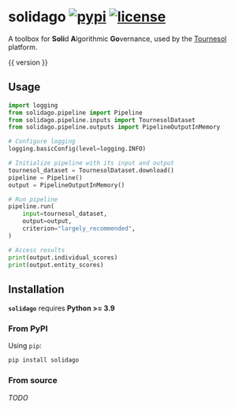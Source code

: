 # solidago [![pypi](https://img.shields.io/pypi/v/solidago.svg?color=%2334D058)](https://pypi.python.org/pypi/solidago) [![license](https://img.shields.io/pypi/l/solidago)](https://github.com/tournesol-app/tournesol/blob/main/solidago/README.md#copyright--license)

A toolbox for **Soli**d **A**lgorithmic **Go**vernance, used by the [Tournesol](https://tournesol.app) platform.

{{ version }}


## Usage

```py title="Pipeline Usage"
import logging
from solidago.pipeline import Pipeline
from solidago.pipeline.inputs import TournesolDataset
from solidago.pipeline.outputs import PipelineOutputInMemory

# Configure logging
logging.basicConfig(level=logging.INFO)

# Initialize pipeline with its input and output
tournesol_dataset = TournesolDataset.download()
pipeline = Pipeline()
output = PipelineOutputInMemory()

# Run pipeline
pipeline.run(
    input=tournesol_dataset,
    output=output,
    criterion="largely_recommended",
)

# Access results
print(output.individual_scores)
print(output.entity_scores)
```

## Installation

**`solidago`** requires **Python >= 3.9**

### From PyPI

Using `pip`:

```bash
pip install solidago
```


### From source

_TODO_
